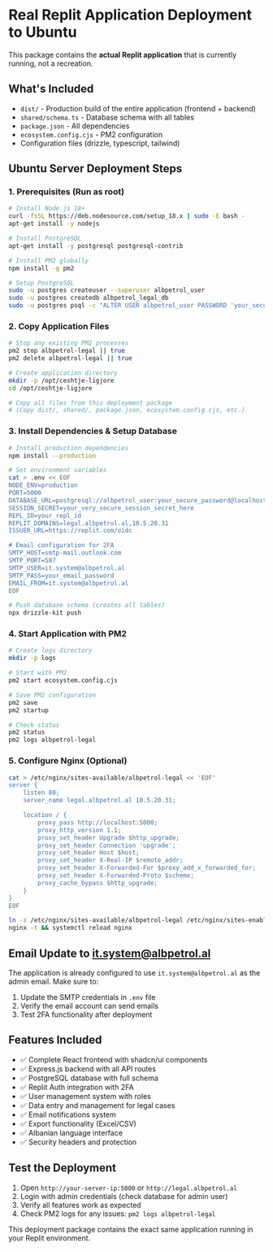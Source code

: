 # Real Replit Application Deployment to Ubuntu

This package contains the **actual Replit application** that is currently running, not a recreation.

## What's Included

- `dist/` - Production build of the entire application (frontend + backend)
- `shared/schema.ts` - Database schema with all tables
- `package.json` - All dependencies 
- `ecosystem.config.cjs` - PM2 configuration
- Configuration files (drizzle, typescript, tailwind)

## Ubuntu Server Deployment Steps

### 1. Prerequisites (Run as root)
```bash
# Install Node.js 18+
curl -fsSL https://deb.nodesource.com/setup_18.x | sudo -E bash -
apt-get install -y nodejs

# Install PostgreSQL
apt-get install -y postgresql postgresql-contrib

# Install PM2 globally
npm install -g pm2

# Setup PostgreSQL
sudo -u postgres createuser --superuser albpetrol_user
sudo -u postgres createdb albpetrol_legal_db
sudo -u postgres psql -c "ALTER USER albpetrol_user PASSWORD 'your_secure_password';"
```

### 2. Copy Application Files
```bash
# Stop any existing PM2 processes
pm2 stop albpetrol-legal || true
pm2 delete albpetrol-legal || true

# Create application directory
mkdir -p /opt/ceshtje-ligjore
cd /opt/ceshtje-ligjore

# Copy all files from this deployment package
# (Copy dist/, shared/, package.json, ecosystem.config.cjs, etc.)
```

### 3. Install Dependencies & Setup Database
```bash
# Install production dependencies
npm install --production

# Set environment variables
cat > .env << EOF
NODE_ENV=production
PORT=5000
DATABASE_URL=postgresql://albpetrol_user:your_secure_password@localhost:5432/albpetrol_legal_db
SESSION_SECRET=your_very_secure_session_secret_here
REPL_ID=your_repl_id
REPLIT_DOMAINS=legal.albpetrol.al,10.5.20.31
ISSUER_URL=https://replit.com/oidc

# Email configuration for 2FA
SMTP_HOST=smtp-mail.outlook.com
SMTP_PORT=587
SMTP_USER=it.system@albpetrol.al
SMTP_PASS=your_email_password
EMAIL_FROM=it.system@albpetrol.al
EOF

# Push database schema (creates all tables)
npx drizzle-kit push
```

### 4. Start Application with PM2
```bash
# Create logs directory
mkdir -p logs

# Start with PM2
pm2 start ecosystem.config.cjs

# Save PM2 configuration
pm2 save
pm2 startup

# Check status
pm2 status
pm2 logs albpetrol-legal
```

### 5. Configure Nginx (Optional)
```bash
cat > /etc/nginx/sites-available/albpetrol-legal << 'EOF'
server {
    listen 80;
    server_name legal.albpetrol.al 10.5.20.31;

    location / {
        proxy_pass http://localhost:5000;
        proxy_http_version 1.1;
        proxy_set_header Upgrade $http_upgrade;
        proxy_set_header Connection 'upgrade';
        proxy_set_header Host $host;
        proxy_set_header X-Real-IP $remote_addr;
        proxy_set_header X-Forwarded-For $proxy_add_x_forwarded_for;
        proxy_set_header X-Forwarded-Proto $scheme;
        proxy_cache_bypass $http_upgrade;
    }
}
EOF

ln -s /etc/nginx/sites-available/albpetrol-legal /etc/nginx/sites-enabled/
nginx -t && systemctl reload nginx
```

## Email Update to it.system@albpetrol.al

The application is already configured to use `it.system@albpetrol.al` as the admin email. Make sure to:

1. Update the SMTP credentials in `.env` file
2. Verify the email account can send emails
3. Test 2FA functionality after deployment

## Features Included

- ✅ Complete React frontend with shadcn/ui components
- ✅ Express.js backend with all API routes
- ✅ PostgreSQL database with full schema
- ✅ Replit Auth integration with 2FA
- ✅ User management system with roles
- ✅ Data entry and management for legal cases
- ✅ Email notifications system
- ✅ Export functionality (Excel/CSV)
- ✅ Albanian language interface
- ✅ Security headers and protection

## Test the Deployment

1. Open `http://your-server-ip:5000` or `http://legal.albpetrol.al`
2. Login with admin credentials (check database for admin user)
3. Verify all features work as expected
4. Check PM2 logs for any issues: `pm2 logs albpetrol-legal`

This deployment package contains the exact same application running in your Replit environment.